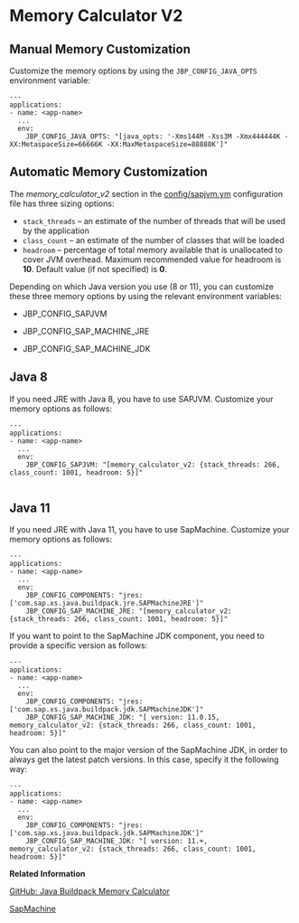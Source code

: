 <!-- loio8eef9590a1d24e87af239d7c7e15fffe -->

# Memory Calculator V2



<a name="loio8eef9590a1d24e87af239d7c7e15fffe__section_ytm_f2x_42b"/>

## Manual Memory Customization

Customize the memory options by using the `JBP_CONFIG_JAVA_OPTS` environment variable:

```
---
applications:
- name: <app-name>
  ...
  env:
    JBP_CONFIG_JAVA_OPTS: "[java_opts: '-Xms144M -Xss3M -Xmx444444K -XX:MetaspaceSize=66666K -XX:MaxMetaspaceSize=88888K']"
```



<a name="loio8eef9590a1d24e87af239d7c7e15fffe__section_olg_1d5_2wb"/>

## Automatic Memory Customization

The *memory\_calculator\_v2* section in the [config/sapjvm.ym](memory-calculator-v1-sap-jvm-memory-calculator-c1059e0.md#loioc1059e056aad406297addcd177a4fb7c__sap-samplecodeblock_ob1_fnk_r2b) configuration file has three sizing options:

-   `stack_threads` – an estimate of the number of threads that will be used by the application
-   `class_count` – an estimate of the number of classes that will be loaded
-   `headroom` – percentage of total memory available that is unallocated to cover JVM overhead. Maximum recommended value for headroom is **10**. Default value \(if not specified\) is **0**.

Depending on which Java version you use \(8 or 11\), you can customize these three memory options by using the relevant environment variables:

-   JBP\_CONFIG\_SAPJVM

-   JBP\_CONFIG\_SAP\_MACHINE\_JRE

-   JBP\_CONFIG\_SAP\_MACHINE\_JDK




<a name="loio8eef9590a1d24e87af239d7c7e15fffe__section_pl2_pk2_c5b"/>

## Java 8

If you need JRE with Java 8, you have to use SAPJVM. Customize your memory options as follows:

```
---
applications:
- name: <app-name>
  ...
  env:
    JBP_CONFIG_SAPJVM: "[memory_calculator_v2: {stack_threads: 266, class_count: 1001, headroom: 5}]"
    
```



<a name="loio8eef9590a1d24e87af239d7c7e15fffe__section_ucx_wk2_c5b"/>

## Java 11

If you need JRE with Java 11, you have to use SapMachine. Customize your memory options as follows:

```
---
applications:
- name: <app-name>
  ...
  env:
    JBP_CONFIG_COMPONENTS: "jres: ['com.sap.xs.java.buildpack.jre.SAPMachineJRE']"
    JBP_CONFIG_SAP_MACHINE_JRE: "[memory_calculator_v2: {stack_threads: 266, class_count: 1001, headroom: 5}]"
```

If you want to point to the SapMachine JDK component, you need to provide a specific version as follows:

```
---
applications:
- name: <app-name>
  ...
  env:
    JBP_CONFIG_COMPONENTS: "jres: ['com.sap.xs.java.buildpack.jdk.SAPMachineJDK']"
    JBP_CONFIG_SAP_MACHINE_JDK: "[ version: 11.0.15, memory_calculator_v2: {stack_threads: 266, class_count: 1001, headroom: 5}]"
```

You can also point to the major version of the SapMachine JDK, in order to always get the latest patch versions. In this case, specify it the following way:

```
---
applications:
- name: <app-name>
  ...
  env:
    JBP_CONFIG_COMPONENTS: "jres: ['com.sap.xs.java.buildpack.jdk.SAPMachineJDK']"
    JBP_CONFIG_SAP_MACHINE_JDK: "[ version: 11.+, memory_calculator_v2: {stack_threads: 266, class_count: 1001, headroom: 5}]"
```

**Related Information**  


[GitHub: Java Buildpack Memory Calculator](https://github.com/cloudfoundry/java-buildpack-memory-calculator)

[SapMachine](sapmachine-785d6b3.md "SapMachine is an alternative to SAP JVM. It provides a Java Runtime Environment (JRE) with Java 11 and 17, while SAP JVM provides a JRE with Java 8.")

